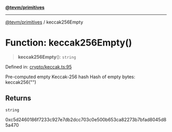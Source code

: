 [**@tevm/primitives**](../README.md)

***

[@tevm/primitives](../globals.md) / keccak256Empty

# Function: keccak256Empty()

> **keccak256Empty**(): `string`

Defined in: [crypto/keccak.ts:95](https://github.com/evmts/primitives/blob/main/src/crypto/keccak.ts#L95)

Pre-computed empty Keccak-256 hash
Hash of empty bytes: keccak256("")

## Returns

`string`

0xc5d2460186f7233c927e7db2dcc703c0e500b653ca82273b7bfad8045d85a470
